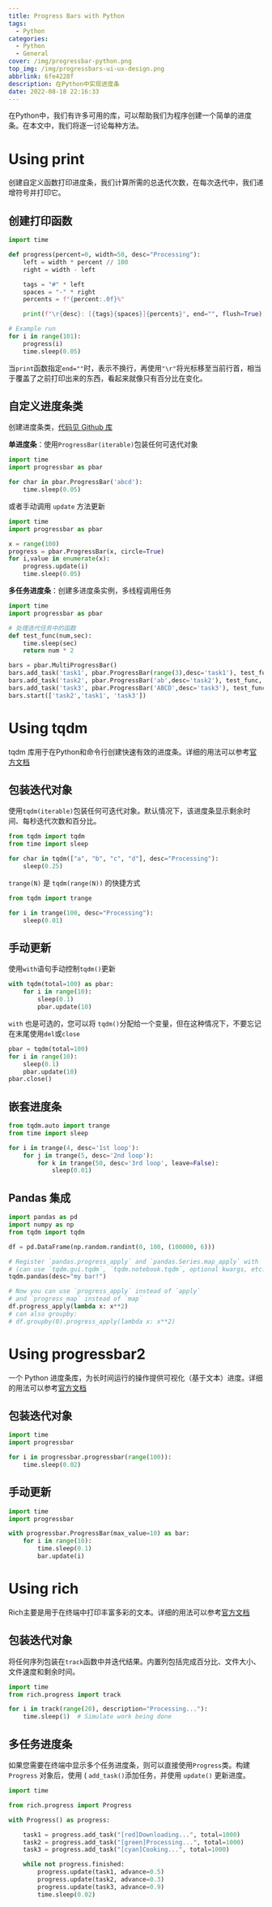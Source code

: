 ```yaml
---
title: Progress Bars with Python
tags:
  - Python
categories:
  - Python
  - General
cover: /img/progressbar-python.png
top_img: /img/progressbars-ui-ux-design.png
abbrlink: 6fe4228f
description: 在Python中实现进度条
date: 2022-08-18 22:16:33
---
```


在Python中，我们有许多可用的库，可以帮助我们为程序创建一个简单的进度条。在本文中，我们将逐一讨论每种方法。

# Using print

创建自定义函数打印进度条，我们计算所需的总迭代次数，在每次迭代中，我们递增符号并打印它。

## 创建打印函数

```python
import time

def progress(percent=0, width=50, desc="Processing"):
    left = width * percent // 100
    right = width - left

    tags = "#" * left
    spaces = "-" * right
    percents = f"{percent:.0f}%"

    print(f"\r{desc}: [{tags}{spaces}]{percents}", end="", flush=True)

# Example run
for i in range(101):
    progress(i)
    time.sleep(0.05)
```

当`print`函数指定`end=""`时，表示不换行，再使用`"\r"`将光标移至当前行首，相当于覆盖了之前打印出来的东西，看起来就像只有百分比在变化。

## 自定义进度条类

创建进度条类，[代码见 Github 库](https://github.com/WilenWu/Packages/)

**单进度条**：使用`ProgressBar(iterable)`包装任何可迭代对象

```python
import time 
import progressbar as pbar

for char in pbar.ProgressBar('abcd'):
    time.sleep(0.05)
```

或者手动调用 `update` 方法更新

```python
import time 
import progressbar as pbar

x = range(100)
progress = pbar.ProgressBar(x, circle=True)
for i,value in enumerate(x):
    progress.update(i)
    time.sleep(0.05)
```

**多任务进度条**：创建多进度条实例，多线程调用任务

```python
import time 
import progressbar as pbar

# 处理迭代任务中的函数
def test_func(num,sec):
    time.sleep(sec)
    return num * 2

bars = pbar.MultiProgressBar()
bars.add_task('task1', pbar.ProgressBar(range(3),desc='task1'), test_func, 1)
bars.add_task('task2', pbar.ProgressBar('ab',desc='task2'), test_func, 1)
bars.add_task('task3', pbar.ProgressBar('ABCD',desc='task3'), test_func, 1)
bars.start(['task2','task1', 'task3'])
```

# Using tqdm

tqdm 库用于在Python和命令行创建快速有效的进度条。详细的用法可以参考[官方文档](https://pypi.org/project/tqdm/)

## 包装迭代对象

使用`tqdm(iterable)`包装任何可迭代对象。默认情况下，该进度条显示剩余时间、每秒迭代次数和百分比。

```python
from tqdm import tqdm
from time import sleep

for char in tqdm(["a", "b", "c", "d"], desc="Processing"):
    sleep(0.25)
```

`trange(N)` 是 `tqdm(range(N))` 的快捷方式 

```python
from tqdm import trange

for i in trange(100, desc="Processing"):
    sleep(0.01)
```

## 手动更新

使用`with`语句手动控制`tqdm()`更新

```python
with tqdm(total=100) as pbar:
    for i in range(10):
        sleep(0.1)
        pbar.update(10)
```

`with` 也是可选的，您可以将 `tqdm()`分配给一个变量，但在这种情况下，不要忘记在末尾使用`del`或`close`

```python
pbar = tqdm(total=100)
for i in range(10):
    sleep(0.1)
    pbar.update(10)
pbar.close()
```

## 嵌套进度条

```python
from tqdm.auto import trange
from time import sleep

for i in trange(4, desc='1st loop'):
    for j in trange(5, desc='2nd loop'):
        for k in trange(50, desc='3rd loop', leave=False):
            sleep(0.01)
```

## Pandas 集成

```python
import pandas as pd
import numpy as np
from tqdm import tqdm

df = pd.DataFrame(np.random.randint(0, 100, (100000, 6)))

# Register `pandas.progress_apply` and `pandas.Series.map_apply` with `tqdm`
# (can use `tqdm.gui.tqdm`, `tqdm.notebook.tqdm`, optional kwargs, etc.)
tqdm.pandas(desc="my bar!")

# Now you can use `progress_apply` instead of `apply`
# and `progress_map` instead of `map`
df.progress_apply(lambda x: x**2)
# can also groupby:
# df.groupby(0).progress_apply(lambda x: x**2)
```

# Using progressbar2

一个 Python 进度条库，为长时间运行的操作提供可视化（基于文本）进度。详细的用法可以参考[官方文档](https://pypi.python.org/pypi/progressbar2)

## 包装迭代对象

```python
import time
import progressbar

for i in progressbar.progressbar(range(100)):
    time.sleep(0.02)
```

## 手动更新

```python
import time
import progressbar

with progressbar.ProgressBar(max_value=10) as bar:
    for i in range(10):
        time.sleep(0.1)
        bar.update(i)
```

# Using rich

Rich主要是用于在终端中打印丰富多彩的文本。详细的用法可以参考[官方文档](https://pypi.org/project/rich/)

## 包装迭代对象

将任何序列包装在`track`函数中并迭代结果。内置列包括完成百分比、文件大小、文件速度和剩余时间。

```python
import time
from rich.progress import track

for i in track(range(20), description="Processing..."):
    time.sleep(1)  # Simulate work being done
```

## 多任务进度条

如果您需要在终端中显示多个任务进度条，则可以直接使用`Progress`类。构建 `Progress` 对象后，使用 ( `add_task()`添加任务，并使用 `update()` 更新进度。

```python
import time

from rich.progress import Progress

with Progress() as progress:

    task1 = progress.add_task("[red]Downloading...", total=1000)
    task2 = progress.add_task("[green]Processing...", total=1000)
    task3 = progress.add_task("[cyan]Cooking...", total=1000)

    while not progress.finished:
        progress.update(task1, advance=0.5)
        progress.update(task2, advance=0.3)
        progress.update(task3, advance=0.9)
        time.sleep(0.02)
```
